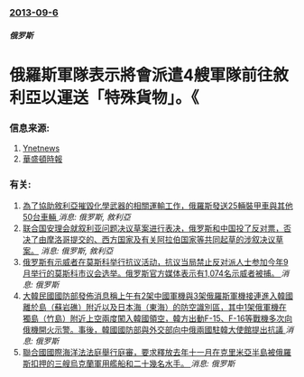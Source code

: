 ### [2013-09-6](/news/2013/09/6/index.md)

##### 俄罗斯
#  俄羅斯軍隊表示將會派遣4艘軍隊前往敘利亞以運送「特殊貨物」。《




### 信息来源:

1. [Ynetnews](http://www.ynetnews.com/articles/0,7340,L-4426562,00.html)
2. [華盛頓時報](http://www.washingtontimes.com/news/2013/sep/6/russia-sends-four-warships-mediterranean-one-speci/)

### 有关:

1. [ 為了協助敘利亞摧毀化學武器的相關運輸工作，俄羅斯發送25輛裝甲車與其他50台車輛 ](/news/2013/12/23/為了協助敘利亞摧毀化學武器的相關運輸工作-俄羅斯發送25輛裝甲車與其他50台車輛.md) _消息: 俄罗斯, 敘利亞_
2. [ 联合国安理会就叙利亚问题决议草案进行表决，俄罗斯和中国投了反对票，否决了由摩洛哥提交的、西方国家及有关阿拉伯国家等共同起草的涉叙决议草案。](/news/2012/02/4/联合国安理会就叙利亚问题决议草案进行表决-俄罗斯和中国投了反对票-否决了由摩洛哥提交的-西方国家及有关阿拉伯国家等共同.md) _消息: 俄罗斯, 敘利亞_
3. [俄罗斯有示威者在莫斯科举行抗议活动，抗议当局禁止反对派人士参加今年9月举行的莫斯科市议会选举。俄罗斯官方媒体表示有1,074名示威者被捕。 ](/news/2019/07/27/俄罗斯有示威者在莫斯科举行抗议活动-抗议当局禁止反对派人士参加今年9月举行的莫斯科市议会选举-俄罗斯官方媒体表示有10.md) _消息: 俄罗斯_
4. [ 大韓民國國防部發佈消息稱上午有2架中國軍機與3架俄羅斯軍機接連進入韓國離於島（蘇岩礁）附近以及日本海（東海）的防空識別區，其中1架俄軍機在獨島（竹島）附近上空兩度闖入韓國領空，韓方出動F-15、F-16等戰機多次向俄機開火示警。事後，韓國國防部與外交部向中俄兩國駐韓大使館提出抗議 ](/news/2019/07/23/大韓民國國防部發佈消息稱上午有2架中國軍機與3架俄羅斯軍機接連進入韓國離於島-蘇岩礁-附近以及日本海-東海-的防空識別.md) _消息: 俄罗斯_
5. [聯合國國際海洋法法庭舉行庭審，要求釋放去年十一月在克里米亞半島被俄羅斯扣押的三艘烏克蘭軍用艦船和二十幾名水手。 ](/news/2019/05/26/聯合國國際海洋法法庭舉行庭審-要求釋放去年十一月在克里米亞半島被俄羅斯扣押的三艘烏克蘭軍用艦船和二十幾名水手.md) _消息: 俄罗斯_
